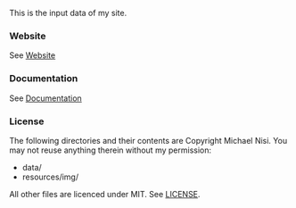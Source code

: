 This is the input data of my site.

### Website
See [Website](http://michaelnisi.com)

### Documentation
See [Documentation](http://michaelnisi.github.com/michaelnisi/article.html)

### License
The following directories and their contents are Copyright Michael Nisi. You may not reuse anything therein without my permission:
- data/
- resources/img/

All other files are licenced under MIT.
See [LICENSE](https://raw.github.com/michaelnisi/michaelnisi:/master/LICENSE).
